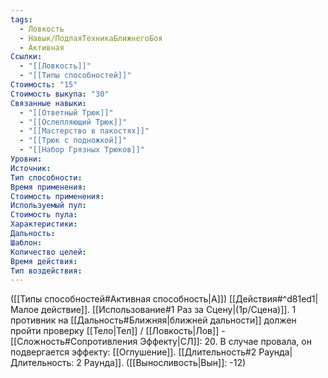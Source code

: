 ```yaml
---
tags:
  - Ловкость
  - Навык/ПодлаяТехникаБлижнегоБоя
  - Активная
Ссылки:
  - "[[Ловкость]]"
  - "[[Типы способностей]]"
Стоимость: "15"
Стоимость выкупа: "30"
Связанные навыки:
  - "[[Ответный Трюк]]"
  - "[[Ослепляющий Трюк]]"
  - "[[Мастерство в пакостях]]"
  - "[[Трюк с подножкой]]"
  - "[[Набор Грязных Трюков]]"
Уровни:
Источник:
Тип способности:
Время применения:
Стоимость применения:
Используемый пул:
Стоимость пула:
Характеристики:
Дальность:
Шаблон:
Количество целей:
Время действия:
Тип воздействия:
---
```

([[Типы способностей#Активная способность|А]]) [[Действия#^d81ed1|Малое действие]]. [[Использование#1 Раз за Сцену|(1р/Сцена)]]. 1 противник на [[Дальность#Ближняя|ближней дальности]] должен пройти проверку [[Тело|Тел]] / [[Ловкость|Лов]] - [[Сложность#Cопротивления Эффекту|СЛ]]: 20. В случае провала, он подвергается эффекту: [[Оглушение]]. [[Длительность#2 Раунда|Длительность: 2 Раунда]]. ([[Выносливость|Вын]]: -12)